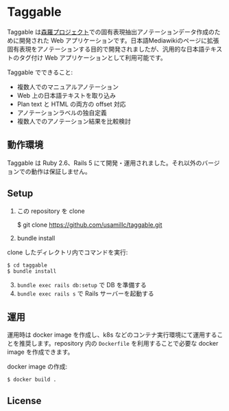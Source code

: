 # Taggable

Taggable は[森羅プロジェクト](http://shinra-project.info)での固有表現抽出アノテーションデータ作成のために開発された Web アプリケーションです。日本語Mediawikiのページに拡張固有表現をアノテーションする目的で開発されましたが、汎用的な日本語テキストのタグ付け Web アプリケーションとして利用可能です。

Taggable でできること:
* 複数人でのマニュアルアノテーション
* Web 上の日本語テキストを取り込み
* Plan text と HTML の両方の offset 対応
* アノテーションラベルの独自定義
* 複数人でのアノテーション結果を比較検討

## 動作環境

Taggable は Ruby 2.6、Rails 5 にて開発・運用されました。それ以外のバージョンでの動作は保証しません。

## Setup

1. この repository を clone

    $ git clone https://github.com/usamillc/taggable.git

2. bundle install

clone したディレクトリ内でコマンドを実行:

    $ cd taggable
    $ bundle install

3. `bundle exec rails db:setup` で DB を準備する
4. `bundle exec rails s` で Rails サーバーを起動する

## 運用

運用時は docker image を作成し、k8s などのコンテナ実行環境にて運用することを推奨します。repository 内の `Dockerfile` を利用することで必要な docker image を作成できます。

docker image の作成:

    $ docker build .

## License

